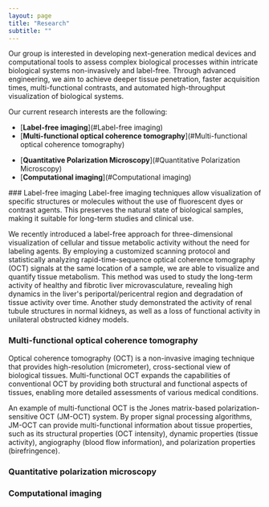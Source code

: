 ```yaml
---
layout: page
title: "Research"
subtitle: ""
---
```


Our group is interested in developing next-generation medical devices and computational tools to assess complex biological processes within intricate biological systems non-invasively and label-free. Through advanced engineering, we aim to achieve deeper tissue penetration, faster acquisition times, multi-functional contrasts, and automated high-throughput visualization of biological systems.

Our current research interests are the following: 
* [**Label-free imaging**](#Label-free imaging)
* [**Multi-functional optical coherence tomography**](#Multi-functional optical coherence tomography)
- [**Quantitative Polarization Microscopy**](#Quantitative Polarization Microscopy)
- [**Computational imaging**](#Computational imaging) 

<div id="Label-free imaging"></div>
### Label-free imaging
Label-free imaging techniques allow visualization of specific structures or molecules without the use of fluorescent dyes or contrast agents. This preserves the natural state of biological samples, making it suitable for long-term studies and clinical use. 

We recently introduced a label-free approach for three-dimensional visualization of cellular and tissue metabolic activity without the need for labeling agents. By employing a customized scanning protocol and statistically analyzing rapid-time-sequence optical coherence tomography (OCT) signals at the same location of a sample, we are able to visualize and quantify tissue metabolism. This method was used to study the long-term activity of healthy and fibrotic liver microvasculature, revealing high dynamics in the liver's periportal/pericentral region and degradation of tissue activity over time. Another study demonstrated the activity of renal tubule structures in normal kidneys, as well as a loss of functional activity in unilateral obstructed kidney models.

### Multi-functional optical coherence tomography <span id="Multi-functional optical coherence tomography"><span>
Optical coherence tomography (OCT) is a non-invasive imaging technique that provides high-resolution (micrometer), cross-sectional view of biological tissues. Multi-functional OCT expands the capabilities of conventional OCT by providing both structural and functional aspects of tissues, enabling more detailed assessments of various medical conditions. 

An example of multi-functional OCT is the Jones matrix-based polarization-sensitive OCT (JM-OCT) system. By proper signal processing algorithms, JM-OCT can provide multi-functional information about tissue properties, such as its structural properties (OCT intensity), dynamic properties (tissue activity), angiography (blood flow information), and polarization properties (birefringence).

### Quantitative polarization microscopy <span id="Quantitative Polarization Microscopy"><span>



### Computational imaging <span id="Computational imaging"><span>
